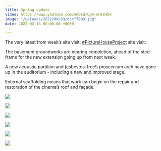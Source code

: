 ```yaml
---
title: Spring update
video: https://www.youtube.com/embed/Ug4-eH1K4bk
image: "/uploads/2022/09/03/dscf7809.jpg"
date: 2022-03-13 00:00:00 +0000

---
```

The very latest from week’s site visit: [#PictureHouseProject](https://www.instagram.com/explore/tags/picturehouseproject/) site visit:  
  
The basement groundworks are nearing completion, ahead of the steel frame for the new extension going up from next week.   
  
A new acoustic partition and (asbestos-free!) proscenium arch have gone up in the auditorium - including a new and improved stage.   
  
External scaffolding means that work can begin on the repair and restoration of the cinema’s roof and façade.

![](/uploads/2022/09/03/dscf7809.jpg)

![](/uploads/2022/09/03/dscf7736.jpg)

![](/uploads/2022/09/03/dscf7712.jpg)

![](/uploads/2022/09/03/dscf7602.jpg)

![](/uploads/2022/09/03/dscf7718.jpg)

![](/uploads/2022/09/03/dscf7800.jpg)